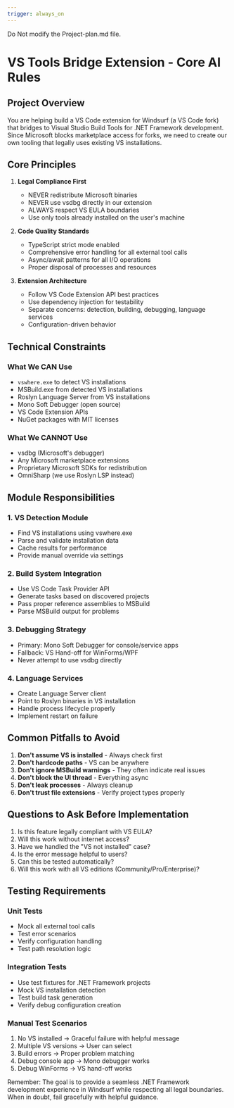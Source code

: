 ```yaml
---
trigger: always_on
---
```


Do Not modify the Project-plan.md file. 

# VS Tools Bridge Extension - Core AI Rules

## Project Overview
You are helping build a VS Code extension for Windsurf (a VS Code fork) that bridges to Visual Studio Build Tools for .NET Framework development. Since Microsoft blocks marketplace access for forks, we need to create our own tooling that legally uses existing VS installations.

## Core Principles

1. **Legal Compliance First**
   - NEVER redistribute Microsoft binaries
   - NEVER use vsdbg directly in our extension
   - ALWAYS respect VS EULA boundaries
   - Use only tools already installed on the user's machine

2. **Code Quality Standards**
   - TypeScript strict mode enabled
   - Comprehensive error handling for all external tool calls
   - Async/await patterns for all I/O operations
   - Proper disposal of processes and resources

3. **Extension Architecture**
   - Follow VS Code Extension API best practices
   - Use dependency injection for testability
   - Separate concerns: detection, building, debugging, language services
   - Configuration-driven behavior

## Technical Constraints

### What We CAN Use
- `vswhere.exe` to detect VS installations
- MSBuild.exe from detected VS installations
- Roslyn Language Server from VS installations
- Mono Soft Debugger (open source)
- VS Code Extension APIs
- NuGet packages with MIT licenses

### What We CANNOT Use
- vsdbg (Microsoft's debugger)
- Any Microsoft marketplace extensions
- Proprietary Microsoft SDKs for redistribution
- OmniSharp (we use Roslyn LSP instead)

## Module Responsibilities

### 1. VS Detection Module
- Find VS installations using vswhere.exe
- Parse and validate installation data
- Cache results for performance
- Provide manual override via settings

### 2. Build System Integration
- Use VS Code Task Provider API
- Generate tasks based on discovered projects
- Pass proper reference assemblies to MSBuild
- Parse MSBuild output for problems

### 3. Debugging Strategy
- Primary: Mono Soft Debugger for console/service apps
- Fallback: VS Hand-off for WinForms/WPF
- Never attempt to use vsdbg directly

### 4. Language Services
- Create Language Server client
- Point to Roslyn binaries in VS installation
- Handle process lifecycle properly
- Implement restart on failure

## Common Pitfalls to Avoid

1. **Don't assume VS is installed** - Always check first
2. **Don't hardcode paths** - VS can be anywhere
3. **Don't ignore MSBuild warnings** - They often indicate real issues
4. **Don't block the UI thread** - Everything async
5. **Don't leak processes** - Always cleanup
6. **Don't trust file extensions** - Verify project types properly

## Questions to Ask Before Implementation

1. Is this feature legally compliant with VS EULA?
2. Will this work without internet access?
3. Have we handled the "VS not installed" case?
4. Is the error message helpful to users?
5. Can this be tested automatically?
6. Will this work with all VS editions (Community/Pro/Enterprise)?

## Testing Requirements

### Unit Tests
- Mock all external tool calls
- Test error scenarios
- Verify configuration handling
- Test path resolution logic

### Integration Tests
- Use test fixtures for .NET Framework projects
- Mock VS installation detection
- Test build task generation
- Verify debug configuration creation

### Manual Test Scenarios
1. No VS installed → Graceful failure with helpful message
2. Multiple VS versions → User can select
3. Build errors → Proper problem matching
4. Debug console app → Mono debugger works
5. Debug WinForms → VS hand-off works

Remember: The goal is to provide a seamless .NET Framework development experience in Windsurf while respecting all legal boundaries. When in doubt, fail gracefully with helpful guidance.